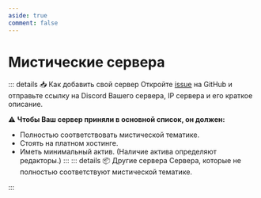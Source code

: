 ```yaml
---
aside: true
comment: false
---
```


# Мистические сервера

<ServerCard server="ominous_void" />

<ServerCard server="wadner_server" />

<ServerCard server="ramu_inc" />

<ServerCard server="trinity_server" />

<ServerCard server="red_union" />

<ServerCard server="warped_redux" />

<ServerCard server="nightmarish" />

<ServerCard server="unknown_dead" />

<ServerCard server="mythic_casual" />

::: details :inbox_tray: Как добавить свой сервер
Откройте [issue](https://github.com/MezaMC/MezaBook/issues/new) на GitHub и отправьте ссылку на Discord Вашего сервера,
IP сервера и его краткое описание.

:warning: **Чтобы Ваш сервер приняли в основной список, он должен:**
- Полностью соответствовать мистической тематике.
- Стоять на платном хостинге.
- Иметь минимальный актив. (Наличие актива определяют редакторы.)
:::
::: details :package: Другие сервера
Сервера, которые не полностью соответствуют мистической тематике.
<ServerCard server="survival_home" />
:::